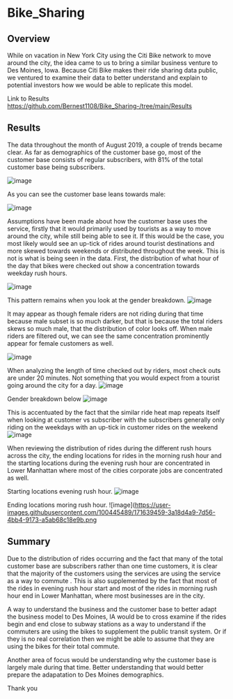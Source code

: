 # Bike_Sharing
## Overview
While on vacation in New York City using the Citi Bike network to move around the city, the idea came to us to bring a similar business venture to Des Moines, Iowa. Because Citi Bike makes their ride sharing data public, we ventured to examine their data to better understand and explain to potential investors how we would be able to  replicate this model.

Link to Results  https://github.com/Bernest1108/Bike_Sharing-/tree/main/Results

## Results
The data throughout the month of August 2019, a couple of trends became clear.
As far as demographics of the customer base go, most of the customer base consists of regular subscribers, with 81% of the total customer base being subscribers.

![image](https://user-images.githubusercontent.com/100445489/171635874-baa62035-926b-4857-b4f1-390faebb9603.png)


As you can see the customer base leans towards male: 

![image](https://user-images.githubusercontent.com/100445489/171636139-0559c6ba-b3d0-45d0-82cf-928806898707.png)

Assumptions have been made about how the customer base uses the service, firstly that it would primarily used by tourists as a way to move around the city, while still being able to see it. If this would be the case, you most likely would see an up-tick of rides around tourist destinations and more skewed towards weekends or distributed throughout the week. This is not is what is being seen in the data. First, the distribution of what hour of the day that bikes were checked out show a concentration towards weekday rush hours.

![image](https://user-images.githubusercontent.com/100445489/171637280-c6ca4f3a-5bdc-479a-bf19-8ceb5a18ae1c.png)


This pattern remains when you look at the gender breakdown.
![image](https://user-images.githubusercontent.com/100445489/171637549-c6ac86b4-bdf5-4c3e-adc0-61a2ad6b6e74.png)


It may appear as though female riders are not riding during that time because male subset is so much darker, but that is because the total riders skews so much male, that the distribution of color looks off. When male riders are filtered out, we can see the same concentration prominently appear for female customers as well.

![image](https://user-images.githubusercontent.com/100445489/171637838-1c4117bd-a61b-4c17-8d8c-dce5a97717a4.png)


When analyzing the length of time checked out by riders, most check outs are under 20 minutes. Not something that you would expect from a tourist going around the city for a day.
![image](https://user-images.githubusercontent.com/100445489/171638305-82795f67-d2b4-4155-b011-600d82168ac4.png)

Gender breakdown below
![image](https://user-images.githubusercontent.com/100445489/171638731-53f846c2-b024-4268-8375-7d9c2247845b.png)


This is accentuated by the fact that the similar ride heat map repeats itself when looking at customer vs subscriber with the subscribers generally only riding on the weekdays with an up-tick in customer rides on the weekend
![image](https://user-images.githubusercontent.com/100445489/171639017-6ac8bef0-94bd-4f9c-835a-c0447c9f40e4.png)



When reviewing the distribution of rides during the different rush hours across the city, the ending locations for rides in the morning rush hour and the starting locations during the evening rush hour are concentrated in Lower Manhattan where most of the cities corporate jobs are concentrated as well.

Starting locations evening rush hour.
![image](https://user-images.githubusercontent.com/100445489/171639258-2a0274fd-0f9b-41e8-a76c-c20c110d1e2b.png)

Ending locations moring rush hour.
![image](https://user-images.githubusercontent.com/100445489/171639459-3a18d4a9-7d56-4bb4-9173-a5ab68c18e9b.png



## Summary
Due to the distribution of rides occurring and the fact that many of the total customer base are subscribers rather than one time customers, it is clear that the majority of the customers using the services are using the service as a way to commute . This is also supplemented by the fact that most of the rides in evening rush hour start and most of the rides in morning rush hour end in Lower Manhattan, where most businesses are in the city. 

A way to understand the business and the customer base to better adapt the business model to Des Moines, IA would be to cross examine if the rides begin and end close to subway stations as a way to understand if the commuters are using the bikes to supplement the public transit system. Or if they is no real correlation then we might be able to assume that they are using the bikes for their total commute. 

Another area of focus would be understanding why the customer base is largely male during that time. Better understanding that would better prepare the adapatation to Des Moines demographics. 

Thank you









